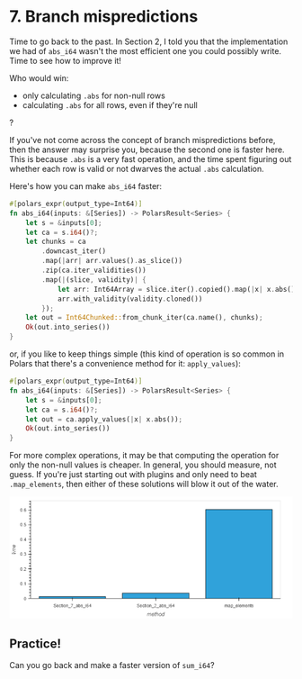# 7. Branch mispredictions

Time to go back to the past. In Section 2, I told you that the
implementation we had of `abs_i64` wasn't the most efficient one
you could possibly write. Time to see how to improve it!

Who would win:

- only calculating `.abs` for non-null rows
- calculating `.abs` for all rows, even if they're null

?

If you've not come across the concept of branch mispredictions
before, then the answer may surprise you, because the second
one is faster here. This is because `.abs` is a very fast
operation, and the time spent figuring out whether each row
is valid or not dwarves the actual `.abs` calculation.

Here's how you can make `abs_i64` faster:

```rust
#[polars_expr(output_type=Int64)]
fn abs_i64(inputs: &[Series]) -> PolarsResult<Series> {
    let s = &inputs[0];
    let ca = s.i64()?;
    let chunks = ca
        .downcast_iter()
        .map(|arr| arr.values().as_slice())
        .zip(ca.iter_validities())
        .map(|(slice, validity)| {
            let arr: Int64Array = slice.iter().copied().map(|x| x.abs()).collect_arr();
            arr.with_validity(validity.cloned())
        });
    let out = Int64Chunked::from_chunk_iter(ca.name(), chunks);
    Ok(out.into_series())
}
```

or, if you like to keep things simple (this kind of operation is
so common in Polars that there's a convenience method
for it: `apply_values`):
```Rust
#[polars_expr(output_type=Int64)]
fn abs_i64(inputs: &[Series]) -> PolarsResult<Series> {
    let s = &inputs[0];
    let ca = s.i64()?;
    let out = ca.apply_values(|x| x.abs());
    Ok(out.into_series())
}
```

For more complex operations, it may be that computing the operation
for only the non-null values is cheaper. In general, you should
measure, not guess.
If you're just starting out with plugins and only need to beat
`.map_elements`, then either of these solutions will blow it out
of the water.

![](assets/timings.png)

## Practice!

Can you go back and make a faster version of `sum_i64`?
